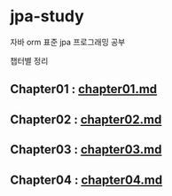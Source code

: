 # jpa-study

자바 orm 표준 jpa 프로그래밍 공부

챕터별 정리

## Chapter01 : [chapter01.md](chapter01/chapter01.md)

## Chapter02 : [chapter02.md](chapter02/chapter02.md)

## Chapter03 : [chapter03.md](chapter03/chapter03.md)

## Chapter04 : [chapter04.md](chapter04/chapter04.md)

